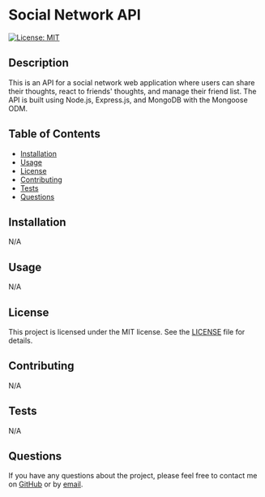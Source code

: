 # Social Network API

[![License: MIT](https://img.shields.io/badge/License-MIT-yellow.svg)](https://opensource.org/licenses/MIT)

## Description

This is an API for a social network web application where users can share their thoughts, react to friends' thoughts, and manage their friend list. The API is built using Node.js, Express.js, and MongoDB with the Mongoose ODM.

## Table of Contents

- [Installation](#installation)
- [Usage](#usage)
- [License](#license)
- [Contributing](#contributing)
- [Tests](#tests)
- [Questions](#questions)

## Installation

N/A

## Usage

N/A

## License

This project is licensed under the MIT license. See the [LICENSE](https://opensource.org/licenses/MIT) file for details.

## Contributing

N/A

## Tests

N/A

## Questions

If you have any questions about the project, please feel free to contact me on [GitHub](https://github.com/Dani-Gore13) or by [email](mailto:daningore11@gmail.com).

